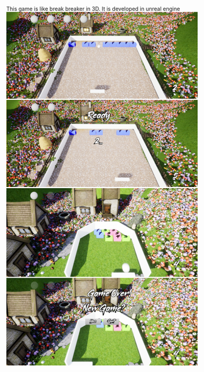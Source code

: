 This game is like break breaker in 3D. It is developed in unreal engine
![Alt text](1.png?raw=true "Optional Title")
![Alt text](2.png?raw=true "Optional Title")
![Alt text](3.png?raw=true "Optional Title")
![Alt text](4.png?raw=true "Optional Title")
